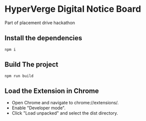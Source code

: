 # HyperVerge Digital Notice Board

Part of placement drive hackathon

## Install the dependencies

```
npm i
```

## Build The project

```
npm run build
```

## Load the Extension in Chrome

- Open Chrome and navigate to chrome://extensions/.
- Enable "Developer mode".
- Click "Load unpacked" and select the dist directory.

